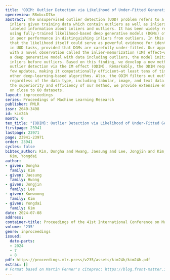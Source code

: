 ```yaml
---
title: 'ODIM: Outlier Detection via Likelihood of Under-Fitted Generative Models'
openreview: R8nbccD7kv
abstract: The unsupervised outlier detection (UOD) problem refers to a task to identify
  inliers given training data which contain outliers as well as inliers, without any
  labeled information about inliers and outliers. It has been widely recognized that
  using fully-trained likelihood-based deep generative models (DGMs) often results
  in poor performance in distinguishing inliers from outliers. In this study, we claim
  that the likelihood itself could serve as powerful evidence for identifying inliers
  in UOD tasks, provided that DGMs are carefully under-fitted. Our approach begins
  with a novel observation called the inlier-memorization (IM) effect–when training
  a deep generative model with data including outliers, the model initially memorizes
  inliers before outliers. Based on this finding, we develop a new method called the
  outlier detection via the IM effect (ODIM). Remarkably, the ODIM requires only a
  few updates, making it computationally efficient–at least tens of times faster than
  other deep-learning-based algorithms. Also, the ODIM filters out outliers excellently,
  regardless of the data type, including tabular, image, and text data. To validate
  the superiority and efficiency of our method, we provide extensive empirical analyses
  on close to 60 datasets.
layout: inproceedings
series: Proceedings of Machine Learning Research
publisher: PMLR
issn: 2640-3498
id: kim24h
month: 0
tex_title: "{ODIM}: Outlier Detection via Likelihood of Under-Fitted Generative Models"
firstpage: 23941
lastpage: 23971
page: 23941-23971
order: 23941
cycles: false
bibtex_author: Kim, Dongha and Hwang, Jaesung and Lee, Jongjin and Kim, Kunwoong and
  Kim, Yongdai
author:
- given: Dongha
  family: Kim
- given: Jaesung
  family: Hwang
- given: Jongjin
  family: Lee
- given: Kunwoong
  family: Kim
- given: Yongdai
  family: Kim
date: 2024-07-08
address:
container-title: Proceedings of the 41st International Conference on Machine Learning
volume: '235'
genre: inproceedings
issued:
  date-parts:
  - 2024
  - 7
  - 8
pdf: https://proceedings.mlr.press/v235/assets/kim24h/kim24h.pdf
extras: []
# Format based on Martin Fenner's citeproc: https://blog.front-matter.io/posts/citeproc-yaml-for-bibliographies/
---
```

